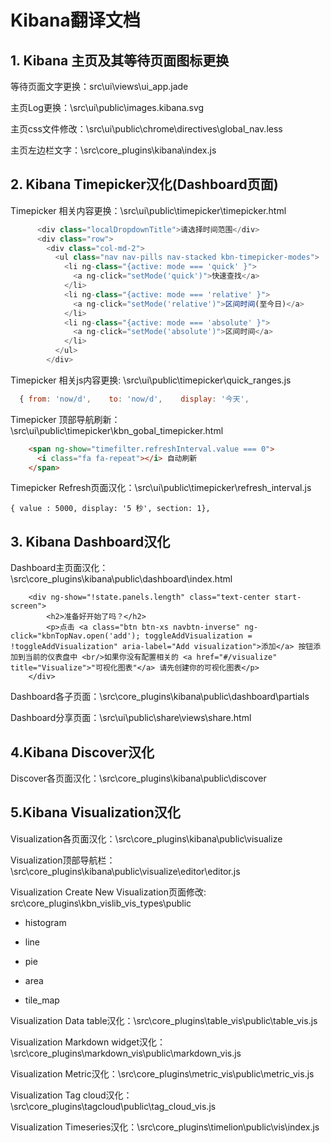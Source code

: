 # Kibana翻译文档


## 1. Kibana 主页及其等待页面图标更换


等待页面文字更换：src\ui\views\ui_app.jade

主页Log更换：\src\ui\public\images.kibana.svg

主页css文件修改：\src\ui\public\chrome\directives\global_nav.less

主页左边栏文字：\src\core_plugins\kibana\index.js

## 2. Kibana Timepicker汉化(Dashboard页面)

Timepicker 相关内容更换：\src\ui\public\timepicker\timepicker.html
```js
      <div class="localDropdownTitle">请选择时间范围</div>
      <div class="row">
        <div class="col-md-2">
          <ul class="nav nav-pills nav-stacked kbn-timepicker-modes">
            <li ng-class="{active: mode === 'quick' }">
              <a ng-click="setMode('quick')">快速查找</a>
            </li>
            <li ng-class="{active: mode === 'relative' }">
              <a ng-click="setMode('relative')">区间时间(至今日)</a>
            </li>
            <li ng-class="{active: mode === 'absolute' }">
              <a ng-click="setMode('absolute')">区间时间</a>
            </li>
          </ul>
        </div>
```
Timepicker 相关js内容更换: \src\ui\public\timepicker\quick_ranges.js
```js
  { from: 'now/d',    to: 'now/d',    display: '今天',                 section: 0 },
```
Timepicker 顶部导航刷新：\src\ui\public\timepicker\kbn_gobal_timepicker.html
```html
    <span ng-show="timefilter.refreshInterval.value === 0">
      <i class="fa fa-repeat"></i> 自动刷新
    </span>
```
Timepicker Refresh页面汉化：\src\ui\public\timepicker\refresh_interval.js
```
{ value : 5000, display: '5 秒', section: 1},
```

## 3. Kibana Dashboard汉化
Dashboard主页面汉化：\src\core_plugins\kibana\public\dashboard\index.html
```
	<div ng-show="!state.panels.length" class="text-center start-screen">
    	<h2>准备好开始了吗？</h2>
    	<p>点击 <a class="btn btn-xs navbtn-inverse" ng-click="kbnTopNav.open('add'); toggleAddVisualization = !toggleAddVisualization" aria-label="Add visualization">添加</a> 按钮添加到当前的仪表盘中 <br/>如果你没有配置相关的 <a href="#/visualize" title="Visualize">"可视化图表"</a> 请先创建你的可视化图表</p>
 	</div>
```
Dashboard各子页面：\src\core_plugins\kibana\public\dashboard\partials

Dashboard分享页面：\src\ui\public\share\views\share.html

## 4.Kibana Discover汉化

Discover各页面汉化：\src\core_plugins\kibana\public\discover

## 5.Kibana Visualization汉化

Visualization各页面汉化：\src\core_plugins\kibana\public\visualize

Visualization顶部导航栏：\src\core_plugins\kibana\public\visualize\editor\editor.js

Visualization Create New Visualization页面修改: src\core_plugins\kbn_vislib_vis_types\public

- histogram

- line

- pie

- area

- tile_map

Visualization Data table汉化：\src\core_plugins\table_vis\public\table_vis.js

Visualization Markdown widget汉化：\src\core_plugins\markdown_vis\public\markdown_vis.js

Visualization Metric汉化：\src\core_plugins\metric_vis\public\metric_vis.js

Visualization Tag cloud汉化：\src\core_plugins\tagcloud\public\tag_cloud_vis.js

Visualization Timeseries汉化：\src\core_plugins\timelion\public\vis\index.js
